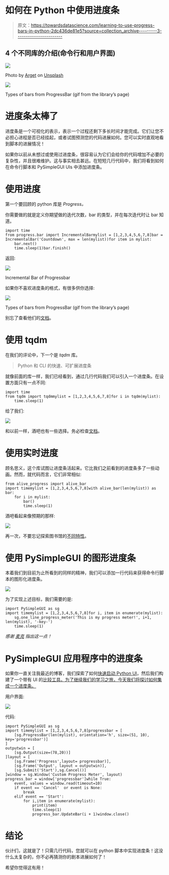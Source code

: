 # 如何在 Python 中使用进度条

> 原文：<https://towardsdatascience.com/learning-to-use-progress-bars-in-python-2dc436de81e5?source=collection_archive---------3----------------------->

## 4 个不同库的介绍(命令行和用户界面)

![](img/f86b50a37d1eebba351acc736b298337.png)

Photo by [Arget](https://unsplash.com/@arget?utm_source=medium&utm_medium=referral) on [Unsplash](https://unsplash.com?utm_source=medium&utm_medium=referral)

![](img/532fbd0fc6fc44400c146f06317f40c3.png)

Types of bars from ProgressBar (gif from the library’s page)

# 进度条太棒了

进度条是一个可视化的表示，表示一个过程还剩下多长时间才能完成。它们让您不必担心进程是否已经挂起，或者试图预测您的代码进展如何。您可以实时直观地看到脚本的进展情况！

如果你以前从未想过或使用过进度条，很容易认为它们会给你的代码增加不必要的复杂性，并且很难维护。这与事实相去甚远。在短短几行代码中，我们将看到如何在命令行脚本和 PySimpleGUI UIs 中添加进度条。

# 使用进度

第一个要回顾的 python 库是 *Progress。*

你需要做的就是定义你期望做的迭代次数，bar 的类型，并在每次迭代时让 bar 知道。

```
import time
from progress.bar import IncrementalBarmylist = [1,2,3,4,5,6,7,8]bar = IncrementalBar('Countdown', max = len(mylist))for item in mylist:
    bar.next()
    time.sleep(1)bar.finish()
```

返回:

![](img/9e1ce59b2d2d1656672450b46d408be6.png)

Incremental Bar of Progressbar

如果你不喜欢进度条的格式，有很多供你选择:

![](img/532fbd0fc6fc44400c146f06317f40c3.png)

Types of bars from ProgressBar (gif from the library’s page)

别忘了查看他们的[文档](https://pypi.org/project/progress/1.5/)。

# 使用 tqdm

在我们的评论中，下一个是 *tqdm* 库。

> Python 和 CLI 的快速、可扩展进度条

就像前面的库一样，我们已经看到，通过几行代码我们可以引入一个进度条。在设置方面只有一点不同:

```
import time
from tqdm import tqdmmylist = [1,2,3,4,5,6,7,8]for i in tqdm(mylist):
    time.sleep(1)
```

给了我们:

![](img/06236d24bd7eafe2b095aa2ca5fbecdc.png)

和以前一样，酒吧也有一些选择。务必检查[文档](https://github.com/tqdm/tqdm)。

# 使用实时进度

顾名思义，这个库试图让进度条活起来。它比我们之前看到的进度条多了一些动画。然而，就代码而言，它们非常相似:

```
from alive_progress import alive_bar
import timemylist = [1,2,3,4,5,6,7,8]with alive_bar(len(mylist)) as bar:
    for i in mylist:
        bar()
        time.sleep(1)
```

酒吧看起来像预期的那样:

![](img/b73d67a6c1e787438de2d21a18837fa2.png)

再一次，不要忘记探索图书馆的[不同特性](https://github.com/rsalmei/alive-progress)。

# 使用 PySimpleGUI 的图形进度条

本着我们到目前为止所看到的同样的精神，我们可以添加一行代码来获得命令行脚本的图形化进度条。

![](img/b88824829d058428be6b177f33871839.png)

为了实现上述目标，我们需要的是:

```
import PySimpleGUI as sg
import timemylist = [1,2,3,4,5,6,7,8]for i, item in enumerate(mylist):
    sg.one_line_progress_meter('This is my progress meter!', i+1, len(mylist), '-key-')
    time.sleep(1)
```

*感谢* [*麦克*](https://medium.com/u/bc85c7e63ea3?source=post_page-----2dc436de81e5--------------------------------) *指出这一点！*

# PySimpleGUI 应用程序中的进度条

如果你一直关注我最近的博客，我们探索了如何[快速启动 Python UI](/learn-how-to-quickly-create-uis-in-python-a97ae1394d5)，然后我们构建了一个带有 UI 的[比较工具。为了继续我们的学习之旅，今天我们将探讨如何集成一个进度条。](/building-a-python-ui-for-comparing-data-13c10693d9e4)

用户界面:

![](img/496fed05d6826193da1b5d3d902b52e7.png)

代码:

```
import PySimpleGUI as sg
import timemylist = [1,2,3,4,5,6,7,8]progressbar = [
    [sg.ProgressBar(len(mylist), orientation='h', size=(51, 10), key='progressbar')]
]
outputwin = [
    [sg.Output(size=(78,20))]
]layout = [
    [sg.Frame('Progress',layout= progressbar)],
    [sg.Frame('Output', layout = outputwin)],
    [sg.Submit('Start'),sg.Cancel()]
]window = sg.Window('Custom Progress Meter', layout)
progress_bar = window['progressbar']while True:
    event, values = window.read(timeout=10)
    if event == 'Cancel'  or event is None:
        break
    elif event == 'Start':
        for i,item in enumerate(mylist):
            print(item)
            time.sleep(1)
            progress_bar.UpdateBar(i + 1)window.close()
```

# 结论

伙计们，这就是了！只需几行代码，您就可以在 python 脚本中实现进度条！这没什么太复杂的，你不必再猜测你的剧本进展如何了！

希望你觉得这有用！